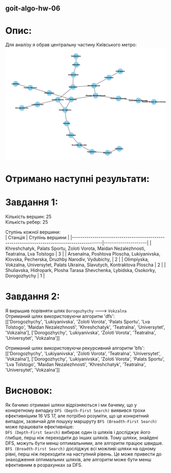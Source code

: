 ## goit-algo-hw-06
# Опис:
Для аналізу я обрав центральну частину Київського метро:
![Центральна частина київського метро](https://github.com/Spogoretskyi/goit-algo-hw-06/blob/main/images/kyiv_metro.png)
# Отримано наступні результати:

# Завдання 1:
Кількість вершин: 25<br>
Кількість ребер: 25<br>

Ступінь кожної вершини:<br>
| Станція                                                                                    | Ступінь вершини     | 
|--------------------------------------------------------------------------------------------|---------------------|
| Khreshchatyk, Palats Sportu, Zoloti Vorota, Maidan Nezalezhnosti, Teatralna, Lva Tolstogo  |  3                  |
| Arsenalna, Poshtova Ploscha, Lukiyanivska, Klovska, Pecherska, Druzhby Narodiv, Vydubichy, |  2                  |
| Olimpiyska, Vokzalna, Universytet, Palats Ukraina, Slavutych, Kontraktova Ploscha          |  2                  |
| Shuliavska, Hidropark, Plosha Tarasa Shevchenka, Lybidska, Osokorky, Dorogozhychy          |  1                  |

# Завдання 2:
Я вирышив порівняти шлях `Dorogozhychy` ---> `Vokzalna`<br>
Отриманий шлях використовуючи алгоритм 'dfs':<br>
[['Dorogozhychy', 'Lukiyanivska', 'Zoloti Vorota', 'Palats Sportu', 'Lva Tolstogo', 'Maidan Nezalezhnosti', 'Khreshchatyk', 'Teatralna', 'Universytet', 'Vokzalna'], ['Dorogozhychy', 'Lukiyanivska', 'Zoloti Vorota', 'Teatralna', 'Universytet', 'Vokzalna']]<br>

Отриманий шлях використовуючи рекурсивний алгоритм 'bfs':<br>
[['Dorogozhychy', 'Lukiyanivska', 'Zoloti Vorota', 'Teatralna', 'Universytet', 'Vokzalna'], ['Dorogozhychy', 'Lukiyanivska', 'Zoloti Vorota', 'Palats Sportu', 'Lva Tolstogo', 'Maidan Nezalezhnosti', 'Khreshchatyk', 'Teatralna', 'Universytet', 'Vokzalna']]<br>

# Висновок:
Як бачимо отримані шляхи відрізняються і ми бачему, що у конкретному випадку `DFS (Depth-First Search)` виявився трохи ефективнішим 16 VS 17, але потрібно розуміти, що це конкретний випадок, зазвичай для пошуку маршруту `BFS (Breadth-First Search)` може працювати ефективніше:    
`DFS (Depth-First Search)` вибирає один із шляхів і досліджує його глибше, перш ніж переходити до інших шляхів. Тому шляхи, знайдені DFS, можуть бути менш оптимальними, але алгоритм працює швидше.<br>
`BFS (Breadth-First Search)` досліджує всі можливі шляхи на одному рівні, перш ніж переходити на наступний рівень. Це може привести до знаходження оптимальних шляхів, але алгоритм може бути менш ефективним в розрахунках за DFS.<br>


